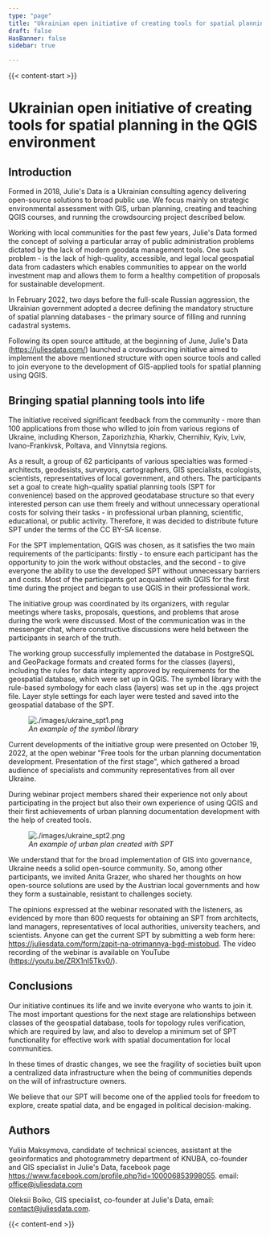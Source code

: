 ```yaml
---
type: "page"
title: "Ukrainian open initiative of creating tools for spatial planning in the QGIS environment"
draft: false
HasBanner: false
sidebar: true

---
```


{{< content-start >}}

# Ukrainian open initiative of creating tools for spatial planning in the QGIS environment

## Introduction

Formed in 2018, Julie\'s Data is a Ukrainian consulting agency delivering open-source solutions to broad public use. We focus mainly on strategic environmental assessment with GIS, urban planning, creating and teaching QGIS courses, and running the crowdsourcing project described below.

Working with local communities for the past few years, Julie\'s Data formed the concept of solving a particular array of public administration problems dictated by the lack of modern geodata management tools. One such problem - is the lack of high-quality, accessible, and legal local geospatial data from cadasters which enables communities to appear on the world investment map and allows them to form a healthy competition of proposals for sustainable development.

In February 2022, two days before the full-scale Russian aggression, the Ukrainian government adopted a decree defining the mandatory structure of spatial planning databases - the primary source of filling and running cadastral systems.

Following its open source attitude, at the beginning of June, Julie\'s Data (<https://juliesdata.com/>) launched a crowdsourcing initiative aimed to implement the above mentioned structure with open source tools and called to join everyone to the development of GIS-applied tools for spatial planning using QGIS.

## Bringing spatial planning tools into life

The initiative received significant feedback from the community - more than 100 applications from those who willed to join from various regions of Ukraine, including Kherson, Zaporizhzhia, Kharkiv, Chernihiv, Kyiv, Lviv, Ivano-Frankivsk, Poltava, and Vinnytsia regions.

As a result, a group of 62 participants of various specialties was formed - architects, geodesists, surveyors, cartographers, GIS specialists, ecologists, scientists, representatives of local government, and others. The participants set a goal to create high-quality spatial planning tools (SPT for convenience) based on the approved geodatabase structure so that every interested person can use them freely and without unnecessary operational costs for solving their tasks - in professional urban planning, scientific, educational, or public activity. Therefore, it was decided to distribute future SPT under the terms of the CC BY-SA license.

For the SPT implementation, QGIS was chosen, as it satisfies the two main requirements of the participants: firstly - to ensure each participant has the opportunity to join the work without obstacles, and the second - to give everyone the ability to use the developed SPT without unnecessary barriers and costs. Most of the participants got acquainted with QGIS for the first time during the project and began to use QGIS in their professional work.

The initiative group was coordinated by its organizers, with regular meetings where tasks, proposals, questions, and problems that arose during the work were discussed. Most of the communication was in the messenger chat, where constructive discussions were held between the participants in search of the truth.

The working group successfully implemented the database in PostgreSQL and GeoPackage formats and created forms for the classes (layers), including the rules for data integrity approved by requirements for the geospatial database, which were set up in QGIS. The symbol library with the rule-based symbology for each class (layers) was set up in the .qgs project file. Layer style settings for each layer were tested and saved into the geospatial database of the SPT.

<figure>
<img src="../images/ukraine_spt1.png" class="align-left" alt="./images/ukraine_spt1.png" />
<figcaption><em>An example of the symbol library</em></figcaption>
</figure>

Current developments of the initiative group were presented on October 19, 2022, at the open webinar \"Free tools for the urban planning documentation development. Presentation of the first stage\", which gathered a broad audience of specialists and community representatives from all over Ukraine.

During webinar project members shared their experience not only about participating in the project but also their own experience of using QGIS and their first achievements of urban planning documentation development with the help of created tools.

<figure>
<img src="../images/ukraine_spt2.png" class="align-left" alt="./images/ukraine_spt2.png" />
<figcaption><em>An example of urban plan created with SPT</em></figcaption>
</figure>

We understand that for the broad implementation of GIS into governance, Ukraine needs a solid open-source community. So, among other participants, we invited Anita Grazer, who shared her thoughts on how open-source solutions are used by the Austrian local governments and how they form a sustainable, resistant to challenges society.

The opinions expressed at the webinar resonated with the listeners, as evidenced by more than 600 requests for obtaining an SPT from architects, land managers, representatives of local authorities, university teachers, and scientists. Anyone can get the current SPT by submitting a web form here: <https://juliesdata.com/form/zapit-na-otrimannya-bgd-mistobud>. The video recording of the webinar is available on YouTube (<https://youtu.be/ZRX1nI5Tkv0/>).

## Conclusions

Our initiative continues its life and we invite everyone who wants to join it. The most important questions for the next stage are relationships between classes of the geospatial database, tools for topology rules verification, which are required by law, and also to develop a minimum set of SPT functionality for effective work with spatial documentation for local communities.

In these times of drastic changes, we see the fragility of societies built upon a centralized data infrastructure when the being of communities depends on the will of infrastructure owners.

We believe that our SPT will become one of the applied tools for freedom to explore, create spatial data, and be engaged in political decision-making.

## Authors

Yuliia Maksymova, candidate of technical sciences, assistant at the geoinformatics and photogrammetry department of KNUBA, co-founder and GIS specialist in Julie\'s Data, facebook page <https://www.facebook.com/profile.php?id=100006853998055>. email: <office@juliesdata.com>

Oleksii Boiko, GIS specialist, co-founder at Julie\'s Data, email: <contact@juliesdata.com>.

{{< content-end >}}
